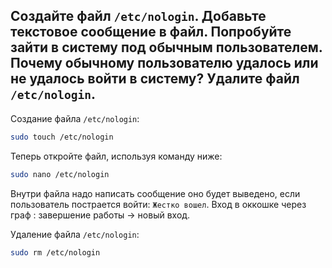 ## Создайте файл `/etc/nologin`. Добавьте текстовое сообщение в файл. Попробуйте зайти в систему под обычным пользователем. Почему обычному пользователю удалось или не удалось войти в систему? Удалите файл `/etc/nologin`.

Создание файла `/etc/nologin`:

```bash
sudo touch /etc/nologin
```

Теперь откройте файл, используя команду ниже:

```bash
sudo nano /etc/nologin
```

Внутри файла надо написать сообщение оно будет выведено, если пользователь пострается войти: `Жестко вошел`. Вход в оккошке через граф : завершение работы -> новый вход. 

Удаление файла `/etc/nologin`:

```bash
sudo rm /etc/nologin
```

